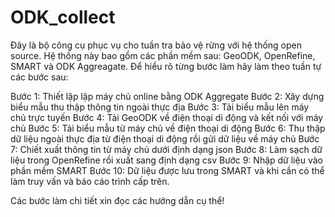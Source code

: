 # ODK_collect
Đây là bộ công cụ phục vụ cho tuần tra bảo vệ rừng với hệ thống open source. Hệ thống này bao gồm các phần mềm sau: GeoODK, OpenRefine, SMART và ODK Aggreagate. Để hiểu rõ từng bước làm hãy làm theo tuần tự các bước sau:

Bước 1: Thiết lập lập máy chủ online bằng ODK Aggregate
Bước 2: Xây dựng biểu mẫu thu thập thông tin ngoài thực địa
Bước 3: Tải biểu mẫu lên máy chủ trực tuyến
Bước 4: Tải GeoODK về điện thoại di động và kết nối với máy chủ
Bước 5: Tải biểu mẫu từ máy chủ về điện thoại di động
Bước 6: Thu thập dữ liệu ngoài thực địa từ điện thoại di động rồi gửi dữ liệu về máy chủ
Bước 7: Chiết xuất thông tin từ máy chủ dưới định dạng json
Bước 8: Làm sạch dữ liệu trong OpenRefine rồi xuất sang định dạng csv
Bước 9: Nhập dữ liệu vào phần mềm SMART
Bước 10: Dữ liệu được lưu trong SMART và khi cần có thể làm truy vấn và báo cáo trình cấp trên.

Các bước làm chi tiết xin đọc các hướng dẫn cụ thể!
